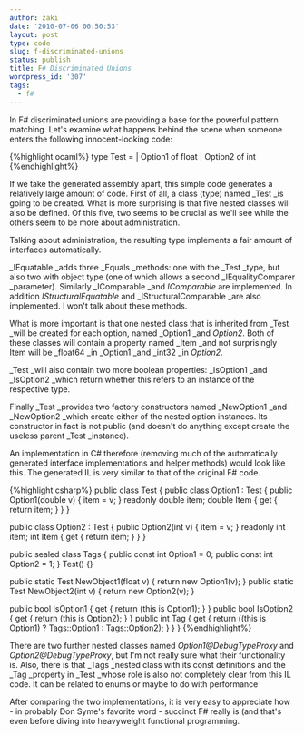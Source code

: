 ```yaml
---
author: zaki
date: '2010-07-06 00:50:53'
layout: post
type: code
slug: f-discriminated-unions
status: publish
title: F# Discriminated Unions
wordpress_id: '307'
tags:
  - f#
---
```


In F# discriminated unions are providing a base for the powerful pattern
matching. Let's examine what happens behind the scene when someone enters the
following innocent-looking code:

{%highlight ocaml%}
type Test = | Option1 of float | Option2 of int
{%endhighlight%}

If we take the generated assembly apart, this simple code generates a
relatively large amount of code. First of all, a class (type) named _Test _is
going to be created. What is more surprising is that five nested classes will
also be defined. Of this five, two seems to be crucial as we'll see while the
others seem to be more about administration.

Talking about administration, the resulting type implements a fair amount of
interfaces automatically.

_IEquatable _adds three _Equals _methods: one with the _Test _type, but also
two with object type (one of which allows a second _IEqualityComparer
_parameter). Similarly _IComparable _and _IComparable<Test>_ are implemented.
In addition _IStructuralEquatable_ and _IStructuralComparable _are also
implemented. I won't talk about these methods.

What is more important is that one nested class that is inherited from _Test
_will be created for each option, named _Option1 _and _Option2_. Both of these
classes will contain a property named _Item _and not surprisingly Item will be
_float64 _in _Option1 _and _int32 _in _Option2_.

_Test _will also contain two more boolean properties: _IsOption1 _and
_IsOption2 _which return whether this refers to an instance of the respective
type.

Finally _Test _provides two factory constructors named _NewOption1 _and
_NewOption2 _which create either of the nested option instances. Its
constructor in fact is not public (and doesn't do anything except create the
useless parent _Test _instance).

An implementation in C# therefore (removing much of the automatically
generated interface implementations and helper methods) would look like this.
The generated IL is very similar to that of the original F# code.

{%highlight csharp%}
public class Test
{
  public class Option1 : Test
  {
    public Option1(double v) { item = v; }
    readonly double item;
    double Item { get { return item; } }
  }

  public class Option2 : Test
  {
    public Option2(int v) { item = v; }
    readonly int item;
    int Item { get { return item; } }
  }

  public sealed class Tags
  {
    public const int Option1 = 0;
    public const int Option2 = 1;
  }
  Test() {}

  public static Test NewObject1(float v) { return new Option1(v); }
  public static Test NewObject2(int v) { return new Option2(v); }

  public bool IsOption1 { get { return (this is Option1); } }
  public bool IsOption2 { get { return (this is Option2); } }
  public int Tag { get { return ((this is Option1) ? Tags::Option1 : Tags::Option2); } }
}
{%endhighlight%}

There are two further nested classes named _Option1@DebugTypeProxy_ and
_Option2@DebugTypeProxy_, but I'm not really sure what their functionality is.
Also, there is that _Tags _nested class with its const definitions and the
_Tag _property in _Test _whose role is also not completely clear from this IL
code. It can be related to enums or maybe to do with performance

After comparing the two implementations, it is very easy to appreciate how -
in probably Don Syme's favorite word - succinct F# really is (and that's even
before diving into heavyweight functional programming.

